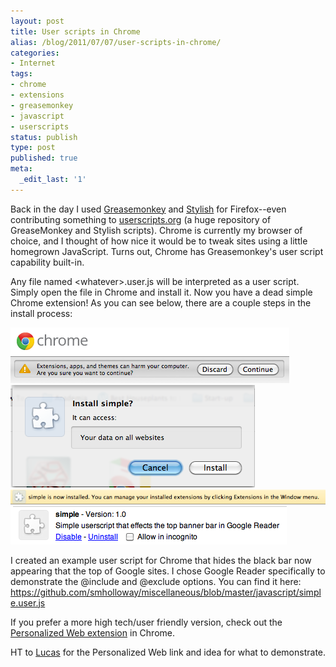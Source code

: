 ```yaml
---
layout: post
title: User scripts in Chrome
alias: /blog/2011/07/07/user-scripts-in-chrome/
categories:
- Internet
tags:
- chrome
- extensions
- greasemonkey
- javascript
- userscripts
status: publish
type: post
published: true
meta:
  _edit_last: '1'
---
```

Back in the day I used <a title="Firefox addon: Greasemonkey" href="https://addons.mozilla.org/en-US/firefox/addon/greasemonkey/">Greasemonkey</a> and <a title="Firefox addon: Stylish" href="https://addons.mozilla.org/en-US/firefox/addon/stylish/">Stylish</a> for Firefox--even contributing something to <a title="Userscripts dot org" href="http://www.userscripts.org">userscripts.org</a> (a huge repository of GreaseMonkey and Stylish scripts). Chrome is currently my browser of choice, and I thought of how nice it would be to tweak sites using a little homegrown JavaScript. Turns out, Chrome has Greasemonkey's user script capability built-in.

Any file named &lt;whatever&gt;.user.js will be interpreted as a user script. Simply open the file in Chrome and install it. Now you have a dead simple Chrome extension! As you can see below, there are a couple steps in the install process:

<img class="size-medium wp-image-1373" title="user script install step 1" src="/images/userscript-install-1.png" alt="user script install step 1" />

<img class="size-medium wp-image-1374" title="user script install step 2" src="/images/userscript-install-2.png" alt="user script install step 2" />

<img class="size-medium wp-image-1375" title="user script install step 3" src="/images/userscript-install-3.png" alt="user script install step 3" />

<img class="size-medium wp-image-1376" title="user script install step 4" src="/images/userscript-install-4.png" alt="user script install step 4" />

I created an example user script for Chrome that hides the black bar now appearing that the top of Google sites. I chose Google Reader specifically to demonstrate the @include and @exclude options. You can find it here:  <a href="https://github.com/smholloway/miscellaneous/blob/master/javascript/simple.user.js" title="Seth Holloway's GitHub: simple user script">https://github.com/smholloway/miscellaneous/blob/master/javascript/simple.user.js</a>

If you prefer a more high tech/user friendly version, check out the <a title="Chrome Extension: Personalized Web" href="https://chrome.google.com/webstore/detail/plcnnpdmhobdfbponjpedobekiogmbco#">Personalized Web extension</a> in Chrome.

HT to <a title="Lucas Wiman" href="http://twitter.com/#!/lucaswiman">Lucas</a> for the Personalized Web link and idea for what to demonstrate.
